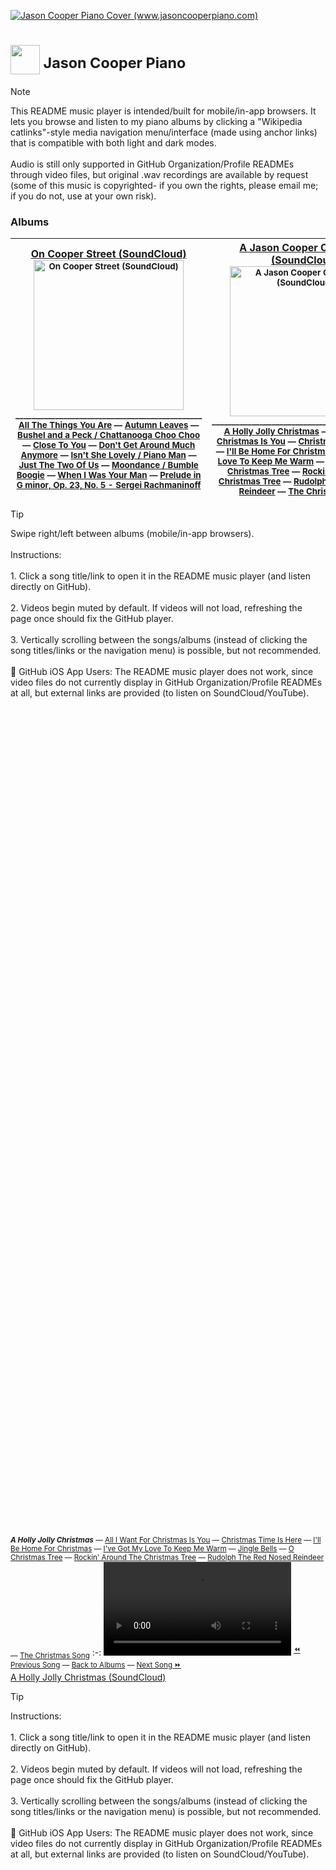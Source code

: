 <a href="https://www.jasoncooperpiano.com"><img src="https://github.com/user-attachments/assets/de1dc0ea-97a3-40aa-a027-ad44b7af9302" alt="Jason Cooper Piano Cover (www.jasoncooperpiano.com)"></a>
# <a href='https://www.jasoncooperpiano.com'><img src='https://github.com/user-attachments/assets/031590f8-e85a-4e16-ab45-ee3b29f03b91' style='width:47px;height:47px;'></a><sup>  Jason Cooper Piano</sup>

> [!NOTE]
> This README music player is intended/built for mobile/in-app browsers. It lets you browse and listen to my piano albums by clicking a "Wikipedia catlinks"-style media navigation menu/interface (made using anchor links) that is compatible with both light and dark modes.<br/><br/>Audio is still only supported in GitHub Organization/Profile READMEs through video files, but original .wav recordings are available by request (some of this music is copyrighted- if you own the rights, please email me; if you do not, use at your own risk).

### Albums
[On Cooper Street (SoundCloud)](https://soundcloud.com/jasoncooperpiano/sets/oncooperstreet?si=fcbfbf98b6b3425ab954d63016038917&utm_source=clipboard&utm_medium=text&utm_campaign=social_sharing)</sup><br/><sub><a href="https://soundcloud.com/jasoncooperpiano/sets/oncooperstreet?si=fcbfbf98b6b3425ab954d63016038917&utm_source=clipboard&utm_medium=text&utm_campaign=social_sharing"><img src="https://github.com/user-attachments/assets/687f88f0-46ca-47cd-8238-8a55642fe7be" alt="On Cooper Street (SoundCloud)" style="width:240px;height:240px;"></a></sub><br/><sup>_______________________________________________</sup><br/><sub>[All The Things You Are](#all-the-things-you-are) — [Autumn Leaves](#autumn-leaves) — [Bushel and a Peck / Chattanooga Choo Choo](#bushel-and-a-peck-chattanooga-choo-choo) — [Close To You](#close-to-you) — [Don't Get Around Much Anymore](#dont-get-around-much-anymore) — [Isn't She Lovely / Piano Man](#isnt-she-lovely-piano-man) — [Just The Two Of Us](#just-the-two-of-us) — [Moondance / Bumble Boogie](#moondance-bumble-boogie) — [When I Was Your Man](#when-i-was-your-man) — [Prelude in G minor, Op. 23, No. 5 - Sergei Rachmaninoff](#rachmaninoff)</sub><br/>|[A Jason Cooper Christmas (SoundCloud)](https://soundcloud.com/jasoncooperpiano/sets/ajasoncooperchristmas?si=ef5b0c1a4bb44e05855c37c80a20ac9a&utm_source=clipboard&utm_medium=text&utm_campaign=social_sharing)<br/><sub><a href="https://soundcloud.com/jasoncooperpiano/sets/ajasoncooperchristmas?si=ef5b0c1a4bb44e05855c37c80a20ac9a&utm_source=clipboard&utm_medium=text&utm_campaign=social_sharing"><img src="https://github.com/user-attachments/assets/2e508715-ea33-43ec-9d67-68cd13c35f2a" alt="A Jason Cooper Christmas (SoundCloud)" style="width:240px;height:240px;"></a></sub><br/><sup>_______________________________________________</sup><br/><sub>[A Holly Jolly Christmas](#a-holly-jolly-christmas) — [All I Want For Christmas Is You](#all-i-want-for-christmas-is-you) — [Christmas Time Is Here](#christmas-time-is-here) — [I'll Be Home For Christmas](#ill-be-home-for-christmas) — [I've Got My Love To Keep Me Warm](#ive-got-my-love-to-keep-me-warm) — [Jingle Bells](#jingle-bells) — [O Christmas Tree](#o-christmas-tree) — [Rockin' Around The Christmas Tree](#rockin-around-the-christmas-tree) — [Rudolph The Red Nosed Reindeer](#rudolph-the-red-nosed-reindeer) — [The Christmas Song](#the-christmas-song)</sub>
:-:|:-:

> [!TIP]
> Swipe right/left between albums (mobile/in-app browsers).<br/><br/>Instructions:<br/><br/>1. Click a song title/link to open it in the README music player (and listen directly on GitHub).<br/><br/>2. Videos begin muted by default. If videos will not load, refreshing the page once should fix the GitHub player.<br/><br/>3. Vertically scrolling between the songs/albums (instead of clicking the song titles/links or the navigation menu) is possible, but not recommended.<br/><br/>:iphone: GitHub iOS App Users: The README music player does not work, since video files do not currently display in GitHub Organization/Profile READMEs at all, but external links are provided (to listen on SoundCloud/YouTube).

<br/><br/><br/><br/><br/><br/><br/><br/><br/><br/><br/><br/><br/><br/><br/><br/><br/><br/><br/><br/><br/><br/><br/><br/><br/><br/><br/><br/><br/><br/><br/><br/><br/><br/><br/><br/><br/><br/><br/><br/><br/><br/><br/><br/><br/><br/><br/><br/><br/><br/><br/><br/><br/><br/><br/><br/><br/><br/><br/><br/><br/><br/><br/><br/><br/><br/><br/><br/><br/><br/><br/><br/><br/><br/><br/><br/><br/><br/>
<a name="a-holly-jolly-christmas"></a><sub>***A Holly Jolly Christmas*** — [All I Want For Christmas Is You](#all-i-want-for-christmas-is-you) — [Christmas Time Is Here](#christmas-time-is-here) — [I'll Be Home For Christmas](#ill-be-home-for-christmas) — [I've Got My Love To Keep Me Warm](#ive-got-my-love-to-keep-me-warm) — [Jingle Bells](#jingle-bells) — [O Christmas Tree](#o-christmas-tree) — [Rockin' Around The Christmas Tree](#rockin-around-the-christmas-tree) — [Rudolph The Red Nosed Reindeer](#rudolph-the-red-nosed-reindeer) — [The Christmas Song](#the-christmas-song)</sub>
:-:
<video src='https://github.com/user-attachments/assets/c2ef5102-6511-49ec-aaaa-11134c63692a'></video>
<sup>[:rewind: Previous Song](#the-christmas-song) — [Back to Albums](#albums) — [Next Song :fast_forward:](#all-i-want-for-christmas-is-you)</sup><br/>[A Holly Jolly Christmas (SoundCloud)](https://soundcloud.com/jasoncooperpiano/a-holly-jolly-christmas?in=jasoncooperpiano/sets/ajasoncooperchristmas&si=0ec70b1fc5c34dbb8e876b60ff0118a6&utm_source=clipboard&utm_medium=text&utm_campaign=social_sharing)

> [!TIP]
> Instructions:<br/><br/>1. Click a song title/link to open it in the README music player (and listen directly on GitHub).<br/><br/>2. Videos begin muted by default. If videos will not load, refreshing the page once should fix the GitHub player.<br/><br/>3. Vertically scrolling between the songs/albums (instead of clicking the song titles/links or the navigation menu) is possible, but not recommended.<br/><br/>:iphone: GitHub iOS App Users: The README music player does not work, since video files do not currently display in GitHub Organization/Profile READMEs at all, but external links are provided (to listen on SoundCloud/YouTube).










<br/><br/><br/><br/><br/><br/><br/><br/><br/><br/><br/><br/><br/><br/><br/><br/><br/><br/><br/><br/><br/><br/><br/><br/><br/><br/><br/><br/><br/><br/><br/><br/><br/><br/><br/><br/><br/><br/><br/><br/><br/><br/><br/><br/><br/><br/><br/><br/><br/><br/><br/><br/><br/><br/><br/><br/><br/><br/><br/><br/><br/><br/><br/><br/><br/><br/><br/><br/><br/><br/><br/><br/><br/><br/><br/><br/><br/><br/>
<a name="all-i-want-for-christmas-is-you"></a><sub>[A Holly Jolly Christmas](#a-holly-jolly-christmas) — ***All I Want For Christmas Is You*** — [Christmas Time Is Here](#christmas-time-is-here) — [I'll Be Home For Christmas](#ill-be-home-for-christmas) — [I've Got My Love To Keep Me Warm](#ive-got-my-love-to-keep-me-warm) — [Jingle Bells](#jingle-bells) — [O Christmas Tree](#o-christmas-tree) — [Rockin' Around The Christmas Tree](#rockin-around-the-christmas-tree) — [Rudolph The Red Nosed Reindeer](#rudolph-the-red-nosed-reindeer) — [The Christmas Song](#the-christmas-song)</sub>
:-:
<video src='https://github.com/user-attachments/assets/56ff5712-cb74-453f-ad19-134d5ca39e8f'></video>
<sup>[:rewind: Previous Song](#a-holly-jolly-christmas) — [Back to Albums](#albums) — [Next Song :fast_forward:](#christmas-time-is-here)</sup><br/>[All I Want For Christmas Is You (SoundCloud)](https://soundcloud.com/jasoncooperpiano/all-i-want-for-christmas-is-you?in=jasoncooperpiano/sets/ajasoncooperchristmas&si=5a3f4a6889854e8db869e38a70898ddb&utm_source=clipboard&utm_medium=text&utm_campaign=social_sharing)

> [!TIP]
> Instructions:<br/><br/>1. Click a song title/link to open it in the README music player (and listen directly on GitHub).<br/><br/>2. Videos begin muted by default. If videos will not load, refreshing the page once should fix the GitHub player.<br/><br/>3. Vertically scrolling between the songs/albums (instead of clicking the song titles/links or the navigation menu) is possible, but not recommended.<br/><br/>:iphone: GitHub iOS App Users: The README music player does not work, since video files do not currently display in GitHub Organization/Profile READMEs at all, but external links are provided (to listen on SoundCloud/YouTube).
  
<br/><br/><br/><br/><br/><br/><br/><br/><br/><br/><br/><br/><br/><br/><br/><br/><br/><br/><br/><br/><br/><br/><br/><br/><br/><br/><br/><br/><br/><br/><br/><br/><br/><br/><br/><br/><br/><br/><br/><br/><br/><br/><br/><br/><br/><br/><br/><br/><br/><br/><br/><br/><br/><br/><br/><br/><br/><br/><br/><br/><br/><br/><br/><br/><br/><br/><br/><br/><br/><br/><br/><br/><br/><br/><br/><br/><br/><br/>
<a name="christmas-time-is-here"></a><sub>[A Holly Jolly Christmas](#a-holly-jolly-christmas) — [All I Want For Christmas Is You](#all-i-want-for-christmas-is-you) — ***Christmas Time Is Here*** — [I'll Be Home For Christmas](#ill-be-home-for-christmas) — [I've Got My Love To Keep Me Warm](#ive-got-my-love-to-keep-me-warm) — [Jingle Bells](#jingle-bells) — [O Christmas Tree](#o-christmas-tree) — [Rockin' Around The Christmas Tree](#rockin-around-the-christmas-tree) — [Rudolph The Red Nosed Reindeer](#rudolph-the-red-nosed-reindeer) — [The Christmas Song](#the-christmas-song)</sub>
:-:
<video src='https://github.com/user-attachments/assets/fdf24635-69c3-4cb2-bd01-3ed6889d2af7'></video>
<sup>[:rewind: Previous Song](#all-i-want-for-christmas-is-you) — [Back to Albums](#albums) — [Next Song :fast_forward:](#ill-be-home-for-christmas)</sup><br/>[Christmas Time Is Here (SoundCloud)](https://soundcloud.com/jasoncooperpiano/christmas-time-is-here?in=jasoncooperpiano/sets/ajasoncooperchristmas&si=4801298bc61e46ff98dd4e9991f07f1e&utm_source=clipboard&utm_medium=text&utm_campaign=social_sharing)

> [!TIP]
> Instructions:<br/><br/>1. Click a song title/link to open it in the README music player (and listen directly on GitHub).<br/><br/>2. Videos begin muted by default. If videos will not load, refreshing the page once should fix the GitHub player.<br/><br/>3. Vertically scrolling between the songs/albums (instead of clicking the song titles/links or the navigation menu) is possible, but not recommended.<br/><br/>:iphone: GitHub iOS App Users: The README music player does not work, since video files do not currently display in GitHub Organization/Profile READMEs at all, but external links are provided (to listen on SoundCloud/YouTube).


   




<br/><br/><br/><br/><br/><br/><br/><br/><br/><br/><br/><br/><br/><br/><br/><br/><br/><br/><br/><br/><br/><br/><br/><br/><br/><br/><br/><br/><br/><br/><br/><br/><br/><br/><br/><br/><br/><br/><br/><br/><br/><br/><br/><br/><br/><br/><br/><br/><br/><br/><br/><br/><br/><br/><br/><br/><br/><br/><br/><br/><br/><br/><br/><br/><br/><br/><br/><br/><br/><br/><br/><br/><br/><br/><br/><br/><br/><br/>
<a name="ill-be-home-for-christmas"></a><sub>[A Holly Jolly Christmas](#a-holly-jolly-christmas) — [All I Want For Christmas Is You](#all-i-want-for-christmas-is-you) — [Christmas Time Is Here](#christmas-time-is-here) — ***I'll Be Home For Christmas*** — [I've Got My Love To Keep Me Warm](#ive-got-my-love-to-keep-me-warm) — [Jingle Bells](#jingle-bells) — [O Christmas Tree](#o-christmas-tree) — [Rockin' Around The Christmas Tree](#rockin-around-the-christmas-tree) — [Rudolph The Red Nosed Reindeer](#rudolph-the-red-nosed-reindeer) — [The Christmas Song](#the-christmas-song)</sub>
:-:
<video src='https://github.com/user-attachments/assets/3ff109f0-bb0d-4628-9771-3026ab102169'></video>
<sup>[:rewind: Previous Song](#christmas-time-is-here) — [Back to Albums](#albums) — [Next Song :fast_forward:](#ive-got-my-love-to-keep-me-warm)</sup><br/>[I'll Be Home For Christmas (SoundCloud)](https://soundcloud.com/jasoncooperpiano/ill-be-home-for-christmas?in=jasoncooperpiano/sets/ajasoncooperchristmas&si=063114f072e344c09b4aa560ca01b970&utm_source=clipboard&utm_medium=text&utm_campaign=social_sharing)

> [!TIP]
> Instructions:<br/><br/>1. Click a song title/link to open it in the README music player (and listen directly on GitHub).<br/><br/>2. Videos begin muted by default. If videos will not load, refreshing the page once should fix the GitHub player.<br/><br/>3. Vertically scrolling between the songs/albums (instead of clicking the song titles/links or the navigation menu) is possible, but not recommended.<br/><br/>:iphone: GitHub iOS App Users: The README music player does not work, since video files do not currently display in GitHub Organization/Profile READMEs at all, but external links are provided (to listen on SoundCloud/YouTube).










<br/><br/><br/><br/><br/><br/><br/><br/><br/><br/><br/><br/><br/><br/><br/><br/><br/><br/><br/><br/><br/><br/><br/><br/><br/><br/><br/><br/><br/><br/><br/><br/><br/><br/><br/><br/><br/><br/><br/><br/><br/><br/><br/><br/><br/><br/><br/><br/><br/><br/><br/><br/><br/><br/><br/><br/><br/><br/><br/><br/><br/><br/><br/><br/><br/><br/><br/><br/><br/><br/><br/><br/><br/><br/><br/><br/><br/><br/>
<a name="ive-got-my-love-to-keep-me-warm"></a><sub>[A Holly Jolly Christmas](#a-holly-jolly-christmas) — [All I Want For Christmas Is You](#all-i-want-for-christmas-is-you) — [Christmas Time Is Here](#christmas-time-is-here) — [I'll Be Home For Christmas](#ill-be-home-for-christmas) — ***I've Got My Love To Keep Me Warm*** — [Jingle Bells](#jingle-bells) — [O Christmas Tree](#o-christmas-tree) — [Rockin' Around The Christmas Tree](#rockin-around-the-christmas-tree) — [Rudolph The Red Nosed Reindeer](#rudolph-the-red-nosed-reindeer) — [The Christmas Song](#the-christmas-song)</sub>
:-:
<video src='https://github.com/user-attachments/assets/d403c14f-9fe7-4fa9-aa1f-7e4d1b62ce9d'></video>
<sup>[:rewind: Previous Song](#ill-be-home-for-christmas) — [Back to Albums](#albums) — [Next Song :fast_forward:](#jingle-bells)</sup><br/>[I've Got My Love To Keep Me Warm (SoundCloud)](https://soundcloud.com/jasoncooperpiano/ive-got-my-love-to-keep-me-warm?in=jasoncooperpiano/sets/ajasoncooperchristmas&si=712cdb3e912046c986e7f8c508a49c5a&utm_source=clipboard&utm_medium=text&utm_campaign=social_sharing)

> [!TIP]
> Instructions:<br/><br/>1. Click a song title/link to open it in the README music player (and listen directly on GitHub).<br/><br/>2. Videos begin muted by default. If videos will not load, refreshing the page once should fix the GitHub player.<br/><br/>3. Vertically scrolling between the songs/albums (instead of clicking the song titles/links or the navigation menu) is possible, but not recommended.<br/><br/>:iphone: GitHub iOS App Users: The README music player does not work, since video files do not currently display in GitHub Organization/Profile READMEs at all, but external links are provided (to listen on SoundCloud/YouTube).










<br/><br/><br/><br/><br/><br/><br/><br/><br/><br/><br/><br/><br/><br/><br/><br/><br/><br/><br/><br/><br/><br/><br/><br/><br/><br/><br/><br/><br/><br/><br/><br/><br/><br/><br/><br/><br/><br/><br/><br/><br/><br/><br/><br/><br/><br/><br/><br/><br/><br/><br/><br/><br/><br/><br/><br/><br/><br/><br/><br/><br/><br/><br/><br/><br/><br/><br/><br/><br/><br/><br/><br/><br/><br/><br/><br/><br/><br/>
<a name="jingle-bells"></a><sub>[A Holly Jolly Christmas](#a-holly-jolly-christmas) — [All I Want For Christmas Is You](#all-i-want-for-christmas-is-you) — [Christmas Time Is Here](#christmas-time-is-here) — [I'll Be Home For Christmas](#ill-be-home-for-christmas) — [I've Got My Love To Keep Me Warm](#ive-got-my-love-to-keep-me-warm) — ***Jingle Bells*** — [O Christmas Tree](#o-christmas-tree) — [Rockin' Around The Christmas Tree](#rockin-around-the-christmas-tree) — [Rudolph The Red Nosed Reindeer](#rudolph-the-red-nosed-reindeer) — [The Christmas Song](#the-christmas-song)</sub>
:-:
<video src='https://github.com/user-attachments/assets/5d422d25-9203-4d19-8668-a74b4c071882'></video>
<sup>[:rewind: Previous Song](#ive-got-my-love-to-keep-me-warm) — [Back to Albums](#albums) — [Next Song :fast_forward:](#o-christmas-tree)</sup><br/>[Jingle Bells (SoundCloud)](https://soundcloud.com/jasoncooperpiano/jingle-bells?in=jasoncooperpiano/sets/ajasoncooperchristmas&si=1cce4d09a22745009ebe38d6707046f3&utm_source=clipboard&utm_medium=text&utm_campaign=social_sharing)

> [!TIP]
> Instructions:<br/><br/>1. Click a song title/link to open it in the README music player (and listen directly on GitHub).<br/><br/>2. Videos begin muted by default. If videos will not load, refreshing the page once should fix the GitHub player.<br/><br/>3. Vertically scrolling between the songs/albums (instead of clicking the song titles/links or the navigation menu) is possible, but not recommended.<br/><br/>:iphone: GitHub iOS App Users: The README music player does not work, since video files do not currently display in GitHub Organization/Profile READMEs at all, but external links are provided (to listen on SoundCloud/YouTube).










<br/><br/><br/><br/><br/><br/><br/><br/><br/><br/><br/><br/><br/><br/><br/><br/><br/><br/><br/><br/><br/><br/><br/><br/><br/><br/><br/><br/><br/><br/><br/><br/><br/><br/><br/><br/><br/><br/><br/><br/><br/><br/><br/><br/><br/><br/><br/><br/><br/><br/><br/><br/><br/><br/><br/><br/><br/><br/><br/><br/><br/><br/><br/><br/><br/><br/><br/><br/><br/><br/><br/><br/><br/><br/><br/><br/><br/><br/>
<a name="o-christmas-tree"></a><sub>[A Holly Jolly Christmas](#a-holly-jolly-christmas) — [All I Want For Christmas Is You](#all-i-want-for-christmas-is-you) — [Christmas Time Is Here](#christmas-time-is-here) — [I'll Be Home For Christmas](#ill-be-home-for-christmas) — [I've Got My Love To Keep Me Warm](#ive-got-my-love-to-keep-me-warm) — [Jingle Bells](#jingle-bells) — ***O Christmas Tree*** — [Rockin' Around The Christmas Tree](#rockin-around-the-christmas-tree) — [Rudolph The Red Nosed Reindeer](#rudolph-the-red-nosed-reindeer) — [The Christmas Song](#the-christmas-song)</sub>
:-:
<video src='https://github.com/user-attachments/assets/df98555e-9ae1-43a6-a043-3719cc046511'></video>
<sup>[:rewind: Previous Song](#jingle-bells) — [Back to Albums](#albums) — [Next Song :fast_forward:](#rockin-around-the-christmas-tree)</sup><br/>[O Christmas Tree (SoundCloud)](https://soundcloud.com/jasoncooperpiano/o-christmas-tree?in=jasoncooperpiano/sets/ajasoncooperchristmas&si=3d78226dc8a8435ab6ecb262362e8be0&utm_source=clipboard&utm_medium=text&utm_campaign=social_sharing)

> [!TIP]
> Instructions:<br/><br/>1. Click a song title/link to open it in the README music player (and listen directly on GitHub).<br/><br/>2. Videos begin muted by default. If videos will not load, refreshing the page once should fix the GitHub player.<br/><br/>3. Vertically scrolling between the songs/albums (instead of clicking the song titles/links or the navigation menu) is possible, but not recommended.<br/><br/>:iphone: GitHub iOS App Users: The README music player does not work, since video files do not currently display in GitHub Organization/Profile READMEs at all, but external links are provided (to listen on SoundCloud/YouTube).










<br/><br/><br/><br/><br/><br/><br/><br/><br/><br/><br/><br/><br/><br/><br/><br/><br/><br/><br/><br/><br/><br/><br/><br/><br/><br/><br/><br/><br/><br/><br/><br/><br/><br/><br/><br/><br/><br/><br/><br/><br/><br/><br/><br/><br/><br/><br/><br/><br/><br/><br/><br/><br/><br/><br/><br/><br/><br/><br/><br/><br/><br/><br/><br/><br/><br/><br/><br/><br/><br/><br/><br/><br/><br/><br/><br/><br/><br/>
<a name="rockin-around-the-christmas-tree"></a><sub>[A Holly Jolly Christmas](#a-holly-jolly-christmas) — [All I Want For Christmas Is You](#all-i-want-for-christmas-is-you) — [Christmas Time Is Here](#christmas-time-is-here) — [I'll Be Home For Christmas](#ill-be-home-for-christmas) — [I've Got My Love To Keep Me Warm](#ive-got-my-love-to-keep-me-warm) — [Jingle Bells](#jingle-bells) — [O Christmas Tree](#o-christmas-tree) — ***Rockin' Around The Christmas Tree*** — [Rudolph The Red Nosed Reindeer](#rudolph-the-red-nosed-reindeer) — [The Christmas Song](#the-christmas-song)</sub>
:-:
<video src='https://github.com/user-attachments/assets/df30b815-8ad8-45c4-a4b6-00ee61667d74'></video>
<sup>[:rewind: Previous Song](#o-christmas-tree) — [Back to Albums](#albums) — [Next Song :fast_forward:](#rudolph-the-red-nosed-reindeer)</sup><br/>[Rockin' Around The Christmas Tree (SoundCloud)](https://soundcloud.com/jasoncooperpiano/rockin-around-the-christmas-tree?in=jasoncooperpiano/sets/ajasoncooperchristmas&si=04aaadf2be52422383653dd65c5ff6f0&utm_source=clipboard&utm_medium=text&utm_campaign=social_sharing)

> [!TIP]
> Instructions:<br/><br/>1. Click a song title/link to open it in the README music player (and listen directly on GitHub).<br/><br/>2. Videos begin muted by default. If videos will not load, refreshing the page once should fix the GitHub player.<br/><br/>3. Vertically scrolling between the songs/albums (instead of clicking the song titles/links or the navigation menu) is possible, but not recommended.<br/><br/>:iphone: GitHub iOS App Users: The README music player does not work, since video files do not currently display in GitHub Organization/Profile READMEs at all, but external links are provided (to listen on SoundCloud/YouTube).










<br/><br/><br/><br/><br/><br/><br/><br/><br/><br/><br/><br/><br/><br/><br/><br/><br/><br/><br/><br/><br/><br/><br/><br/><br/><br/><br/><br/><br/><br/><br/><br/><br/><br/><br/><br/><br/><br/><br/><br/><br/><br/><br/><br/><br/><br/><br/><br/><br/><br/><br/><br/><br/><br/><br/><br/><br/><br/><br/><br/><br/><br/><br/><br/><br/><br/><br/><br/><br/><br/><br/><br/><br/><br/><br/><br/><br/><br/>
<a name="rudolph-the-red-nosed-reindeer"></a><sub>[A Holly Jolly Christmas](#a-holly-jolly-christmas) — [All I Want For Christmas Is You](#all-i-want-for-christmas-is-you) — [Christmas Time Is Here](#christmas-time-is-here) — [I'll Be Home For Christmas](#ill-be-home-for-christmas) — [I've Got My Love To Keep Me Warm](#ive-got-my-love-to-keep-me-warm) — [Jingle Bells](#jingle-bells) — [O Christmas Tree](#o-christmas-tree) — [Rockin' Around The Christmas Tree](#rockin-around-the-christmas-tree) — ***Rudolph The Red Nosed Reindeer*** — [The Christmas Song](#the-christmas-song)</sub>
:-:
<video src='https://github.com/user-attachments/assets/893d8555-b281-4230-9b61-63f859c3dfe2'></video>
<sup>[:rewind: Previous Song](#rockin-around-the-christmas-tree) — [Back to Albums](#albums) — [Next Song :fast_forward:](#the-christmas-song)</sup><br/>[Rudolph The Red Nosed Reindeer (SoundCloud)](https://soundcloud.com/jasoncooperpiano/rudolph-the-red-nosed-reindeer?in=jasoncooperpiano/sets/ajasoncooperchristmas&si=0d8d93f53fb8491591636b50e1b30274&utm_source=clipboard&utm_medium=text&utm_campaign=social_sharing)

> [!TIP]
> Instructions:<br/><br/>1. Click a song title/link to open it in the README music player (and listen directly on GitHub).<br/><br/>2. Videos begin muted by default. If videos will not load, refreshing the page once should fix the GitHub player.<br/><br/>3. Vertically scrolling between the songs/albums (instead of clicking the song titles/links or the navigation menu) is possible, but not recommended.<br/><br/>:iphone: GitHub iOS App Users: The README music player does not work, since video files do not currently display in GitHub Organization/Profile READMEs at all, but external links are provided (to listen on SoundCloud/YouTube).










<br/><br/><br/><br/><br/><br/><br/><br/><br/><br/><br/><br/><br/><br/><br/><br/><br/><br/><br/><br/><br/><br/><br/><br/><br/><br/><br/><br/><br/><br/><br/><br/><br/><br/><br/><br/><br/><br/><br/><br/><br/><br/><br/><br/><br/><br/><br/><br/><br/><br/><br/><br/><br/><br/><br/><br/><br/><br/><br/><br/><br/><br/><br/><br/><br/><br/><br/><br/><br/><br/><br/><br/><br/><br/><br/><br/><br/><br/>
<a name="the-christmas-song"></a><sub>[A Holly Jolly Christmas](#a-holly-jolly-christmas) — [All I Want For Christmas Is You](#all-i-want-for-christmas-is-you) — [Christmas Time Is Here](#christmas-time-is-here) — [I'll Be Home For Christmas](#ill-be-home-for-christmas) — [I've Got My Love To Keep Me Warm](#ive-got-my-love-to-keep-me-warm) — [Jingle Bells](#jingle-bells) — [O Christmas Tree](#o-christmas-tree) — [Rockin' Around The Christmas Tree](#rockin-around-the-christmas-tree) — [Rudolph The Red Nosed Reindeer](#rudolph-the-red-nosed-reindeer) — ***The Christmas Song***</sub>
:-:
<video src='https://github.com/user-attachments/assets/584cce1c-337f-4196-ae44-e8d18fbc4915'></video>
<sup>[:rewind: Previous Song](#rudolph-the-red-nosed-reindeer) — [Back to Albums](#albums) — [Next Song :fast_forward:](#a-holly-jolly-christmas)</sup><br/>[The Christmas Song (SoundCloud)](https://soundcloud.com/jasoncooperpiano/the-christmas-song?in=jasoncooperpiano/sets/ajasoncooperchristmas&si=fada607297284968a22df33eb6ba098c&utm_source=clipboard&utm_medium=text&utm_campaign=social_sharing)

> [!TIP]
> Instructions:<br/><br/>1. Click a song title/link to open it in the README music player (and listen directly on GitHub).<br/><br/>2. Videos begin muted by default. If videos will not load, refreshing the page once should fix the GitHub player.<br/><br/>3. Vertically scrolling between the songs/albums (instead of clicking the song titles/links or the navigation menu) is possible, but not recommended.<br/><br/>:iphone: GitHub iOS App Users: The README music player does not work, since video files do not currently display in GitHub Organization/Profile READMEs at all, but external links are provided (to listen on SoundCloud/YouTube).










<br/><br/><br/><br/><br/><br/><br/><br/><br/><br/><br/><br/><br/><br/><br/><br/><br/><br/><br/><br/><br/><br/><br/><br/><br/><br/><br/><br/><br/><br/><br/><br/><br/><br/><br/><br/><br/><br/><br/><br/><br/><br/><br/><br/><br/><br/><br/><br/><br/><br/><br/><br/><br/><br/><br/><br/><br/><br/><br/><br/><br/><br/><br/><br/><br/><br/><br/><br/><br/><br/><br/><br/><br/><br/><br/><br/><br/><br/>
<a name="all-the-things-you-are"></a><sub>***All The Things You Are*** — [Autumn Leaves](#autumn-leaves) — [Bushel and a Peck / Chattanooga Choo Choo](#bushel-and-a-peck-chattanooga-choo-choo) — [Close To You](#close-to-you) — [Don't Get Around Much Anymore](#dont-get-around-much-anymore) — [Isn't She Lovely / Piano Man](#isnt-she-lovely-piano-man) — [Just The Two Of Us](#just-the-two-of-us) — [Moondance / Bumble Boogie](#moondance-bumble-boogie) — [When I Was Your Man](#when-i-was-your-man) — [Prelude in G minor, Op. 23, No. 5 - Sergei Rachmaninoff](#rachmaninoff)</sub>
:-:
<video src='https://github.com/user-attachments/assets/dc2b410f-957a-436b-98d0-12bc27f91a72'></video>
<sup>[:rewind: Previous Song](#rachmaninoff) — [Back to Albums](#albums) — [Next Song :fast_forward:](#autumn-leaves)</sup><br/>[All The Things You Are (SoundCloud)](https://soundcloud.com/jasoncooperpiano/all-the-things-you-are?in=jasoncooperpiano/sets/oncooperstreet&si=36c19395abbf498c8ea4e92fee684842&utm_source=clipboard&utm_medium=text&utm_campaign=social_sharing)

> [!TIP]
> Instructions:<br/><br/>1. Click a song title/link to open it in the README music player (and listen directly on GitHub).<br/><br/>2. Videos begin muted by default. If videos will not load, refreshing the page once should fix the GitHub player.<br/><br/>3. Vertically scrolling between the songs/albums (instead of clicking the song titles/links or the navigation menu) is possible, but not recommended.<br/><br/>:iphone: GitHub iOS App Users: The README music player does not work, since video files do not currently display in GitHub Organization/Profile READMEs at all, but external links are provided (to listen on SoundCloud/YouTube).










<br/><br/><br/><br/><br/><br/><br/><br/><br/><br/><br/><br/><br/><br/><br/><br/><br/><br/><br/><br/><br/><br/><br/><br/><br/><br/><br/><br/><br/><br/><br/><br/><br/><br/><br/><br/><br/><br/><br/><br/><br/><br/><br/><br/><br/><br/><br/><br/><br/><br/><br/><br/><br/><br/><br/><br/><br/><br/><br/><br/><br/><br/><br/><br/><br/><br/><br/><br/><br/><br/><br/><br/><br/><br/><br/><br/><br/><br/>
<a name="autumn-leaves"></a><sub>[All The Things You Are](#all-the-things-you-are) — ***Autumn Leaves*** — [Bushel and a Peck / Chattanooga Choo Choo](#bushel-and-a-peck-chattanooga-choo-choo) — [Close To You](#close-to-you) — [Don't Get Around Much Anymore](#dont-get-around-much-anymore) — [Isn't She Lovely / Piano Man](#isnt-she-lovely-piano-man) — [Just The Two Of Us](#just-the-two-of-us) — [Moondance / Bumble Boogie](#moondance-bumble-boogie) — [When I Was Your Man](#when-i-was-your-man) — [Prelude in G minor, Op. 23, No. 5 - Sergei Rachmaninoff](#rachmaninoff)</sub>
:-:
<video src='https://github.com/user-attachments/assets/6011599a-4487-49fa-a09b-60ec2ba0ca1a'></video>
<sup>[:rewind: Previous Song](#all-the-things-you-are) — [Back to Albums](#albums) — [Next Song :fast_forward:](#bushel-and-a-peck-chattanooga-choo-choo)</sup><br/>[Autumn Leaves (SoundCloud)](https://soundcloud.com/jasoncooperpiano/autumn-leaves?in=jasoncooperpiano/sets/oncooperstreet&si=ff9b557154ba45eaa97e1d454468882e&utm_source=clipboard&utm_medium=text&utm_campaign=social_sharing)

> [!TIP]
> Instructions:<br/><br/>1. Click a song title/link to open it in the README music player (and listen directly on GitHub).<br/><br/>2. Videos begin muted by default. If videos will not load, refreshing the page once should fix the GitHub player.<br/><br/>3. Vertically scrolling between the songs/albums (instead of clicking the song titles/links or the navigation menu) is possible, but not recommended.<br/><br/>:iphone: GitHub iOS App Users: The README music player does not work, since video files do not currently display in GitHub Organization/Profile READMEs at all, but external links are provided (to listen on SoundCloud/YouTube).










<br/><br/><br/><br/><br/><br/><br/><br/><br/><br/><br/><br/><br/><br/><br/><br/><br/><br/><br/><br/><br/><br/><br/><br/><br/><br/><br/><br/><br/><br/><br/><br/><br/><br/><br/><br/><br/><br/><br/><br/><br/><br/><br/><br/><br/><br/><br/><br/><br/><br/><br/><br/><br/><br/><br/><br/><br/><br/><br/><br/><br/><br/><br/><br/><br/><br/><br/><br/><br/><br/><br/><br/><br/><br/><br/><br/><br/><br/>
<a name="bushel-and-a-peck-chattanooga-choo-choo"></a><sub>[All The Things You Are](#all-the-things-you-are) — [Autumn Leaves](#autumn-leaves) — ***Bushel and a Peck / Chattanooga Choo Choo*** — [Close To You](#close-to-you) — [Don't Get Around Much Anymore](#dont-get-around-much-anymore) — [Isn't She Lovely / Piano Man](#isnt-she-lovely-piano-man) — [Just The Two Of Us](#just-the-two-of-us) — [Moondance / Bumble Boogie](#moondance-bumble-boogie) — [When I Was Your Man](#when-i-was-your-man) — [Prelude in G minor, Op. 23, No. 5 - Sergei Rachmaninoff](#rachmaninoff)</sub>
:-:
<video src='https://github.com/user-attachments/assets/2a2dde8f-970a-4c6e-9543-bdf75d048210'></video>
<sup>[:rewind: Previous Song](#autumn-leaves) — [Back to Albums](#albums) — [Next Song :fast_forward:](#close-to-you)</sup><br/>[Bushel and a Peck / Chattanooga Choo Choo (SoundCloud)](https://soundcloud.com/jasoncooperpiano/bushel-and-a-peck-chattanooga-choo-choo?in=jasoncooperpiano/sets/oncooperstreet&si=1facad5141654eaf92ff7d72dfd77e16&utm_source=clipboard&utm_medium=text&utm_campaign=social_sharing)

> [!TIP]
> Instructions:<br/><br/>1. Click a song title/link to open it in the README music player (and listen directly on GitHub).<br/><br/>2. Videos begin muted by default. If videos will not load, refreshing the page once should fix the GitHub player.<br/><br/>3. Vertically scrolling between the songs/albums (instead of clicking the song titles/links or the navigation menu) is possible, but not recommended.<br/><br/>:iphone: GitHub iOS App Users: The README music player does not work, since video files do not currently display in GitHub Organization/Profile READMEs at all, but external links are provided (to listen on SoundCloud/YouTube).










<br/><br/><br/><br/><br/><br/><br/><br/><br/><br/><br/><br/><br/><br/><br/><br/><br/><br/><br/><br/><br/><br/><br/><br/><br/><br/><br/><br/><br/><br/><br/><br/><br/><br/><br/><br/><br/><br/><br/><br/><br/><br/><br/><br/><br/><br/><br/><br/><br/><br/><br/><br/><br/><br/><br/><br/><br/><br/><br/><br/><br/><br/><br/><br/><br/><br/><br/><br/><br/><br/><br/><br/><br/><br/><br/><br/><br/><br/>
<a name="close-to-you"></a><sub>[All The Things You Are](#all-the-things-you-are) — [Autumn Leaves](#autumn-leaves) — [Bushel and a Peck / Chattanooga Choo Choo](#bushel-and-a-peck-chattanooga-choo-choo) — ***Close To You*** — [Don't Get Around Much Anymore](#dont-get-around-much-anymore) — [Isn't She Lovely / Piano Man](#isnt-she-lovely-piano-man) — [Just The Two Of Us](#just-the-two-of-us) — [Moondance / Bumble Boogie](#moondance-bumble-boogie) — [When I Was Your Man](#when-i-was-your-man) — [Prelude in G minor, Op. 23, No. 5 - Sergei Rachmaninoff](#rachmaninoff)</sub>
:-:
<video src='https://github.com/user-attachments/assets/50451d06-e9bf-482d-8d1d-d6617de4c51b'></video>
<sup>[:rewind: Previous Song](#bushel-and-a-peck-chattanooga-choo-choo) — [Back to Albums](#albums) — [Next Song :fast_forward:](#dont-get-around-much-anymore)</sup><br/>[Close To You (SoundCloud)](https://soundcloud.com/jasoncooperpiano/close-to-you?in=jasoncooperpiano/sets/oncooperstreet&si=a13995cfe5af421688dd093d3f064a50&utm_source=clipboard&utm_medium=text&utm_campaign=social_sharing)

> [!TIP]
> Instructions:<br/><br/>1. Click a song title/link to open it in the README music player (and listen directly on GitHub).<br/><br/>2. Videos begin muted by default. If videos will not load, refreshing the page once should fix the GitHub player.<br/><br/>3. Vertically scrolling between the songs/albums (instead of clicking the song titles/links or the navigation menu) is possible, but not recommended.<br/><br/>:iphone: GitHub iOS App Users: The README music player does not work, since video files do not currently display in GitHub Organization/Profile READMEs at all, but external links are provided (to listen on SoundCloud/YouTube).










<br/><br/><br/><br/><br/><br/><br/><br/><br/><br/><br/><br/><br/><br/><br/><br/><br/><br/><br/><br/><br/><br/><br/><br/><br/><br/><br/><br/><br/><br/><br/><br/><br/><br/><br/><br/><br/><br/><br/><br/><br/><br/><br/><br/><br/><br/><br/><br/><br/><br/><br/><br/><br/><br/><br/><br/><br/><br/><br/><br/><br/><br/><br/><br/><br/><br/><br/><br/><br/><br/><br/><br/><br/><br/><br/><br/><br/><br/>
<a name="dont-get-around-much-anymore"></a><sub>[All The Things You Are](#all-the-things-you-are) — [Autumn Leaves](#autumn-leaves) — [Bushel and a Peck / Chattanooga Choo Choo](#bushel-and-a-peck-chattanooga-choo-choo) — [Close To You](#close-to-you) — ***Don't Get Around Much Anymore*** — [Isn't She Lovely / Piano Man](#isnt-she-lovely-piano-man) — [Just The Two Of Us](#just-the-two-of-us) — [Moondance / Bumble Boogie](#moondance-bumble-boogie) — [When I Was Your Man](#when-i-was-your-man) — [Prelude in G minor, Op. 23, No. 5 - Sergei Rachmaninoff](#rachmaninoff)</sub>
:-:
<video src='https://github.com/user-attachments/assets/2c82af8c-eb79-4a83-839e-e7e78adeeaff'></video>
<sup>[:rewind: Previous Song](#close-to-you) — [Back to Albums](#albums) — [Next Song :fast_forward:](#isnt-she-lovely-piano-man)</sup><br/>[Don't Get Around Much Anymore (SoundCloud)](https://soundcloud.com/jasoncooperpiano/dont-get-around-much-anymore?in=jasoncooperpiano/sets/oncooperstreet&si=d3b78d98dbac4e968f4e46cafe784b9c&utm_source=clipboard&utm_medium=text&utm_campaign=social_sharing)

> [!TIP]
> Instructions:<br/><br/>1. Click a song title/link to open it in the README music player (and listen directly on GitHub).<br/><br/>2. Videos begin muted by default. If videos will not load, refreshing the page once should fix the GitHub player.<br/><br/>3. Vertically scrolling between the songs/albums (instead of clicking the song titles/links or the navigation menu) is possible, but not recommended.<br/><br/>:iphone: GitHub iOS App Users: The README music player does not work, since video files do not currently display in GitHub Organization/Profile READMEs at all, but external links are provided (to listen on SoundCloud/YouTube).










<br/><br/><br/><br/><br/><br/><br/><br/><br/><br/><br/><br/><br/><br/><br/><br/><br/><br/><br/><br/><br/><br/><br/><br/><br/><br/><br/><br/><br/><br/><br/><br/><br/><br/><br/><br/><br/><br/><br/><br/><br/><br/><br/><br/><br/><br/><br/><br/><br/><br/><br/><br/><br/><br/><br/><br/><br/><br/><br/><br/><br/><br/><br/><br/><br/><br/><br/><br/><br/><br/><br/><br/><br/><br/><br/><br/><br/><br/>
<a name="isnt-she-lovely-piano-man"></a><sub>[All The Things You Are](#all-the-things-you-are) — [Autumn Leaves](#autumn-leaves) — [Bushel and a Peck / Chattanooga Choo Choo](#bushel-and-a-peck-chattanooga-choo-choo) — [Close To You](#close-to-you) — [Don't Get Around Much Anymore](#dont-get-around-much-anymore) — ***Isn't She Lovely / Piano Man*** — [Just The Two Of Us](#just-the-two-of-us) — [Moondance / Bumble Boogie](#moondance-bumble-boogie) — [When I Was Your Man](#when-i-was-your-man) — [Prelude in G minor, Op. 23, No. 5 - Sergei Rachmaninoff](#rachmaninoff)</sub>
:-:
<video src='https://github.com/user-attachments/assets/b99567d5-997c-43cf-a695-819e03ce9d7b'></video>
<sup>[:rewind: Previous Song](#dont-get-around-much-anymore) — [Back to Albums](#albums) — [Next Song :fast_forward:](#just-the-two-of-us)</sup><br/>[Isn't She Lovely / Piano Man (SoundCloud)](https://soundcloud.com/jasoncooperpiano/isnt-she-lovely-piano-man?in=jasoncooperpiano/sets/oncooperstreet&si=7d3783dc13ab4a6b9133c20c2dc3583b&utm_source=clipboard&utm_medium=text&utm_campaign=social_sharing)

> [!TIP]
> Instructions:<br/><br/>1. Click a song title/link to open it in the README music player (and listen directly on GitHub).<br/><br/>2. Videos begin muted by default. If videos will not load, refreshing the page once should fix the GitHub player.<br/><br/>3. Vertically scrolling between the songs/albums (instead of clicking the song titles/links or the navigation menu) is possible, but not recommended.<br/><br/>:iphone: GitHub iOS App Users: The README music player does not work, since video files do not currently display in GitHub Organization/Profile READMEs at all, but external links are provided (to listen on SoundCloud/YouTube).










<br/><br/><br/><br/><br/><br/><br/><br/><br/><br/><br/><br/><br/><br/><br/><br/><br/><br/><br/><br/><br/><br/><br/><br/><br/><br/><br/><br/><br/><br/><br/><br/><br/><br/><br/><br/><br/><br/><br/><br/><br/><br/><br/><br/><br/><br/><br/><br/><br/><br/><br/><br/><br/><br/><br/><br/><br/><br/><br/><br/><br/><br/><br/><br/><br/><br/><br/><br/><br/><br/><br/><br/><br/><br/><br/><br/><br/><br/>
<a name="just-the-two-of-us"></a><sub>[All The Things You Are](#all-the-things-you-are) — [Autumn Leaves](#autumn-leaves) — [Bushel and a Peck / Chattanooga Choo Choo](#bushel-and-a-peck-chattanooga-choo-choo) — [Close To You](#close-to-you) — [Don't Get Around Much Anymore](#dont-get-around-much-anymore) — [Isn't She Lovely / Piano Man](#isnt-she-lovely-piano-man) — ***Just The Two Of Us*** — [Moondance / Bumble Boogie](#moondance-bumble-boogie) — [When I Was Your Man](#when-i-was-your-man) — [Prelude in G minor, Op. 23, No. 5 - Sergei Rachmaninoff](#rachmaninoff)</sub>
:-:
<video src='https://github.com/user-attachments/assets/33db65bd-07ca-425e-aaa9-3b9c574139da'></video>
<sup>[:rewind: Previous Song](#isnt-she-lovely-piano-man) — [Back to Albums](#albums) — [Next Song :fast_forward:](#moondance-bumble-boogie)</sup><br/>[Just The Two Of Us (SoundCloud)](https://soundcloud.com/jasoncooperpiano/just-the-two-of-us?in=jasoncooperpiano/sets/oncooperstreet&si=e951becde20445eb948ebe9611df0d89&utm_source=clipboard&utm_medium=text&utm_campaign=social_sharing)

> [!TIP]
> Instructions:<br/><br/>1. Click a song title/link to open it in the README music player (and listen directly on GitHub).<br/><br/>2. Videos begin muted by default. If videos will not load, refreshing the page once should fix the GitHub player.<br/><br/>3. Vertically scrolling between the songs/albums (instead of clicking the song titles/links or the navigation menu) is possible, but not recommended.<br/><br/>:iphone: GitHub iOS App Users: The README music player does not work, since video files do not currently display in GitHub Organization/Profile READMEs at all, but external links are provided (to listen on SoundCloud/YouTube).










<br/><br/><br/><br/><br/><br/><br/><br/><br/><br/><br/><br/><br/><br/><br/><br/><br/><br/><br/><br/><br/><br/><br/><br/><br/><br/><br/><br/><br/><br/><br/><br/><br/><br/><br/><br/><br/><br/><br/><br/><br/><br/><br/><br/><br/><br/><br/><br/><br/><br/><br/><br/><br/><br/><br/><br/><br/><br/><br/><br/><br/><br/><br/><br/><br/><br/><br/><br/><br/><br/><br/><br/><br/><br/><br/><br/><br/><br/>
<a name="moondance-bumble-boogie"></a><sub>[All The Things You Are](#all-the-things-you-are) — [Autumn Leaves](#autumn-leaves) — [Bushel and a Peck / Chattanooga Choo Choo](#bushel-and-a-peck-chattanooga-choo-choo) — [Close To You](#close-to-you) — [Don't Get Around Much Anymore](#dont-get-around-much-anymore) — [Isn't She Lovely / Piano Man](#isnt-she-lovely-piano-man) — [Just The Two Of Us](#just-the-two-of-us) — ***Moondance / Bumble Boogie*** — [When I Was Your Man](#when-i-was-your-man) — [Prelude in G minor, Op. 23, No. 5 - Sergei Rachmaninoff](#rachmaninoff)</sub>
:-:
<video src='https://github.com/user-attachments/assets/d9299b6a-1107-4dd8-923e-194983d05da9'></video>
<sup>[:rewind: Previous Song](#just-the-two-of-us) — [Back to Albums](#albums) — [Next Song :fast_forward:](#when-i-was-your-man)</sup><br/>[Moondance / Bumble Boogie (SoundCloud)](https://soundcloud.com/jasoncooperpiano/moondance-bumble-boogie?in=jasoncooperpiano/sets/oncooperstreet&si=829b2671e853455fa75ca88037be9464&utm_source=clipboard&utm_medium=text&utm_campaign=social_sharing)

> [!TIP]
> Instructions:<br/><br/>1. Click a song title/link to open it in the README music player (and listen directly on GitHub).<br/><br/>2. Videos begin muted by default. If videos will not load, refreshing the page once should fix the GitHub player.<br/><br/>3. Vertically scrolling between the songs/albums (instead of clicking the song titles/links or the navigation menu) is possible, but not recommended.<br/><br/>:iphone: GitHub iOS App Users: The README music player does not work, since video files do not currently display in GitHub Organization/Profile READMEs at all, but external links are provided (to listen on SoundCloud/YouTube).










<br/><br/><br/><br/><br/><br/><br/><br/><br/><br/><br/><br/><br/><br/><br/><br/><br/><br/><br/><br/><br/><br/><br/><br/><br/><br/><br/><br/><br/><br/><br/><br/><br/><br/><br/><br/><br/><br/><br/><br/><br/><br/><br/><br/><br/><br/><br/><br/><br/><br/><br/><br/><br/><br/><br/><br/><br/><br/><br/><br/><br/><br/><br/><br/><br/><br/><br/><br/><br/><br/><br/><br/><br/><br/><br/><br/><br/><br/>
<a name="when-i-was-your-man"></a><sub>[All The Things You Are](#all-the-things-you-are) — [Autumn Leaves](#autumn-leaves) — [Bushel and a Peck / Chattanooga Choo Choo](#bushel-and-a-peck-chattanooga-choo-choo) — [Close To You](#close-to-you) — [Don't Get Around Much Anymore](#dont-get-around-much-anymore) — [Isn't She Lovely / Piano Man](#isnt-she-lovely-piano-man) — [Just The Two Of Us](#just-the-two-of-us) — [Moondance / Bumble Boogie](#moondance-bumble-boogie) — ***When I Was Your Man*** — [Prelude in G minor, Op. 23, No. 5 - Sergei Rachmaninoff](#rachmaninoff)</sub>
:-:
<video src='https://github.com/user-attachments/assets/2c42c60f-08cc-4a24-8323-bc42f9d5871d'></video>
<sup>[:rewind: Previous Song](#moondance-bumble-boogie) — [Back to Albums](#albums) — [Next Song :fast_forward:](#rachmaninoff)</sup><br/>[When I Was Your Man (SoundCloud)](https://soundcloud.com/jasoncooperpiano/when-i-was-your-man?in=jasoncooperpiano/sets/oncooperstreet&si=b7639b53d1c6496a98e417a9f9e6c84c&utm_source=clipboard&utm_medium=text&utm_campaign=social_sharing)

> [!TIP]
> Instructions:<br/><br/>1. Click a song title/link to open it in the README music player (and listen directly on GitHub).<br/><br/>2. Videos begin muted by default. If videos will not load, refreshing the page once should fix the GitHub player.<br/><br/>3. Vertically scrolling between the songs/albums (instead of clicking the song titles/links or the navigation menu) is possible, but not recommended.<br/><br/>:iphone: GitHub iOS App Users: The README music player does not work, since video files do not currently display in GitHub Organization/Profile READMEs at all, but external links are provided (to listen on SoundCloud/YouTube).










<br/><br/><br/><br/><br/><br/><br/><br/><br/><br/><br/><br/><br/><br/><br/><br/><br/><br/><br/><br/><br/><br/><br/><br/><br/><br/><br/><br/><br/><br/><br/><br/><br/><br/><br/><br/><br/><br/><br/><br/><br/><br/><br/><br/><br/><br/><br/><br/><br/><br/><br/><br/><br/><br/><br/><br/><br/><br/><br/><br/><br/><br/><br/><br/><br/><br/><br/><br/><br/><br/><br/><br/><br/><br/><br/><br/><br/><br/>
<a name="rachmaninoff"></a><sub>[All The Things You Are](#all-the-things-you-are) — [Autumn Leaves](#autumn-leaves) — [Bushel and a Peck / Chattanooga Choo Choo](#bushel-and-a-peck-chattanooga-choo-choo) — [Close To You](#close-to-you) — [Don't Get Around Much Anymore](#dont-get-around-much-anymore) — [Isn't She Lovely / Piano Man](#isnt-she-lovely-piano-man) — [Just The Two Of Us](#just-the-two-of-us) — [Moondance / Bumble Boogie](#moondance-bumble-boogie) — [When I Was Your Man](#when-i-was-your-man) — ***Prelude in G minor, Op. 23, No. 5 - Sergei Rachmaninoff***</sub>
:-:
<video src='https://github.com/user-attachments/assets/87c9ff1c-03b0-4008-8ab1-a7dc557c6bbf'></video>
<sup>[:rewind: Previous Song](#when-i-was-your-man) — [Back to Albums](#albums) — [Next Song :fast_forward:](#all-the-things-you-are)</sup><br/>[Prelude in G minor, Op. 23, No. 5 - Sergei Rachmaninoff (YouTube)](https://youtu.be/RA-6Uu009TE?feature=shared)

> [!TIP]
> Instructions:<br/><br/>1. Click a song title/link to open it in the README music player (and listen directly on GitHub).<br/><br/>2. Videos begin muted by default. If videos will not load, refreshing the page once should fix the GitHub player.<br/><br/>3. Vertically scrolling between the songs/albums (instead of clicking the song titles/links or the navigation menu) is possible, but not recommended.<br/><br/>:iphone: GitHub iOS App Users: The README music player does not work, since video files do not currently display in GitHub Organization/Profile READMEs at all, but external links are provided (to listen on SoundCloud/YouTube).










<br/><br/><br/><br/><br/><br/><br/><br/><br/><br/><br/><br/><br/><br/><br/><br/><br/><br/><br/><br/><br/><br/><br/><br/><br/><br/><br/><br/><br/><br/><br/><br/><br/><br/><br/><br/><br/><br/><br/><br/><br/><br/><br/><br/><br/><br/><br/><br/><br/><br/><br/><br/><br/><br/><br/><br/><br/><br/><br/><br/><br/><br/><br/><br/><br/><br/><br/><br/><br/><br/><br/><br/><br/><br/><br/><br/><br/><br/>
